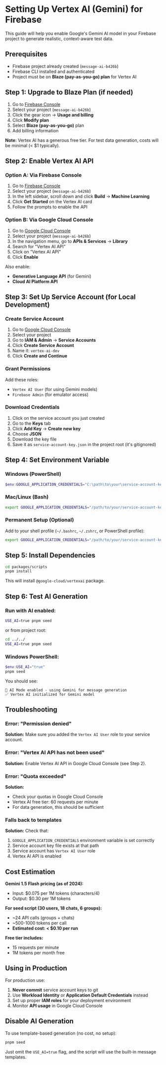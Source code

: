 # Setting Up Vertex AI (Gemini) for Firebase

This guide will help you enable Google's Gemini AI model in your Firebase project to generate realistic, context-aware test data.

## Prerequisites

- Firebase project already created (`message-ai-b426b`)
- Firebase CLI installed and authenticated
- Project must be on **Blaze (pay-as-you-go) plan** for Vertex AI

## Step 1: Upgrade to Blaze Plan (if needed)

1. Go to [Firebase Console](https://console.firebase.google.com/)
2. Select your project (`message-ai-b426b`)
3. Click the gear icon → **Usage and billing**
4. Click **Modify plan**
5. Select **Blaze (pay-as-you-go)** plan
6. Add billing information

**Note:** Vertex AI has a generous free tier. For test data generation, costs will be minimal (< $1 typically).

## Step 2: Enable Vertex AI API

### Option A: Via Firebase Console

1. Go to [Firebase Console](https://console.firebase.google.com/)
2. Select your project (`message-ai-b426b`)
3. In the left sidebar, scroll down and click **Build** → **Machine Learning**
4. Click **Get Started** on the Vertex AI card
5. Follow the prompts to enable the API

### Option B: Via Google Cloud Console

1. Go to [Google Cloud Console](https://console.cloud.google.com/)
2. Select your project (`message-ai-b426b`)
3. In the navigation menu, go to **APIs & Services** → **Library**
4. Search for "Vertex AI API"
5. Click on "Vertex AI API"
6. Click **Enable**

Also enable:

- **Generative Language API** (for Gemini)
- **Cloud AI Platform API**

## Step 3: Set Up Service Account (for Local Development)

### Create Service Account

1. Go to [Google Cloud Console](https://console.cloud.google.com/)
2. Select your project
3. Go to **IAM & Admin** → **Service Accounts**
4. Click **Create Service Account**
5. Name it: `vertex-ai-dev`
6. Click **Create and Continue**

### Grant Permissions

Add these roles:

- `Vertex AI User` (for using Gemini models)
- `Firebase Admin` (for emulator access)

### Download Credentials

1. Click on the service account you just created
2. Go to the **Keys** tab
3. Click **Add Key** → **Create new key**
4. Choose **JSON**
5. Download the key file
6. Save it as `service-account-key.json` in the project root (it's gitignored)

## Step 4: Set Environment Variable

### Windows (PowerShell)

```powershell
$env:GOOGLE_APPLICATION_CREDENTIALS="C:\path\to\your\service-account-key.json"
```

### Mac/Linux (Bash)

```bash
export GOOGLE_APPLICATION_CREDENTIALS="/path/to/your/service-account-key.json"
```

### Permanent Setup (Optional)

Add to your shell profile (`~/.bashrc`, `~/.zshrc`, or PowerShell profile):

```bash
export GOOGLE_APPLICATION_CREDENTIALS="/path/to/your/service-account-key.json"
```

## Step 5: Install Dependencies

```bash
cd packages/scripts
pnpm install
```

This will install `@google-cloud/vertexai` package.

## Step 6: Test AI Generation

### Run with AI enabled:

```bash
USE_AI=true pnpm seed
```

or from project root:

```bash
cd ../../
USE_AI=true pnpm seed
```

### Windows PowerShell:

```powershell
$env:USE_AI="true"
pnpm seed
```

You should see:

```
🤖 AI Mode enabled - using Gemini for message generation
✅ Vertex AI initialized for Gemini model
```

## Troubleshooting

### Error: "Permission denied"

**Solution:** Make sure you added the `Vertex AI User` role to your service account.

### Error: "Vertex AI API has not been used"

**Solution:** Enable Vertex AI API in Google Cloud Console (see Step 2).

### Error: "Quota exceeded"

**Solution:**

- Check your quotas in Google Cloud Console
- Vertex AI free tier: 60 requests per minute
- For data generation, this should be sufficient

### Falls back to templates

**Solution:** Check that:

1. `GOOGLE_APPLICATION_CREDENTIALS` environment variable is set correctly
2. Service account key file exists at that path
3. Service account has `Vertex AI User` role
4. Vertex AI API is enabled

## Cost Estimation

**Gemini 1.5 Flash pricing (as of 2024):**

- Input: $0.075 per 1M tokens (characters/4)
- Output: $0.30 per 1M tokens

**For seed script (30 users, 18 chats, 6 groups):**

- ~24 API calls (groups + chats)
- ~500-1000 tokens per call
- **Estimated cost: < $0.10 per run**

**Free tier includes:**

- 15 requests per minute
- 1M tokens per month free

## Using in Production

For production use:

1. **Never commit** service account keys to git
2. Use **Workload Identity** or **Application Default Credentials** instead
3. Set up proper **IAM roles** for your deployment environment
4. Monitor **API usage** in Google Cloud Console

## Disable AI Generation

To use template-based generation (no cost, no setup):

```bash
pnpm seed
```

Just omit the `USE_AI=true` flag, and the script will use the built-in message templates.
